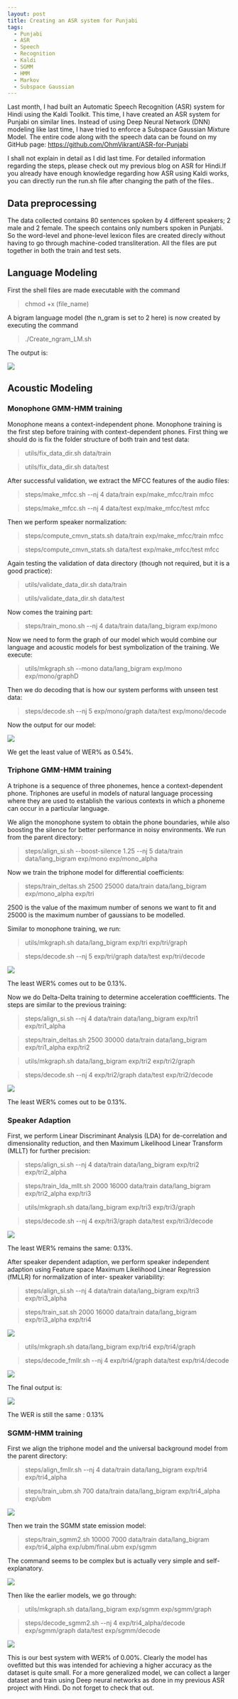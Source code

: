 ```yaml
---
layout: post
title: Creating an ASR system for Punjabi
tags:
  - Punjabi
  - ASR
  - Speech
  - Recognition
  - Kaldi
  - SGMM
  - HMM
  - Markov
  - Subspace Gaussian
---
```


Last month, I had built an Automatic Speech Recognition (ASR) system for Hindi using the Kaldi Toolkit. This time, I have created an ASR system for Punjabi on similar lines. Instead of using Deep Neural Network (DNN) modeling like last time, I have tried to enforce a Subspace Gaussian Mixture Model. The entire code along with the speech data can be found on my GitHub page: https://github.com/OhmVikrant/ASR-for-Punjabi 

I shall not explain in detail as I did last time. For detailed information regarding the steps, please check out my previous blog on ASR for Hindi.If you already have enough knowledge regarding how ASR using Kaldi works, you can directly run the run.sh file after changing the path of the files..

## Data preprocessing

The data collected contains 80 sentences spoken by 4 different speakers; 2 male and 2 female. The speech contains only numbers spoken in Punjabi. So the word-level and phone-level lexicon files are created direcly without having to go through machine-coded transliteration. All the files are put together in both the train and test sets.

## Language Modeling

First the shell files are made executable with the command

>chmod +x (file_name)

A bigram language model (the n_gram is set to 2 here) is now created by executing the command

>./Create_ngram_LM.sh

The output is: 

![](../pics/1.png)

## Acoustic Modeling

### Monophone GMM-HMM training

Monophone means a context-independent phone. Monophone training is the first step before training with context-dependent phones.
First thing we should do is fix the folder structure of both train and test data:

> utils/fix_data_dir.sh data/train

> utils/fix_data_dir.sh data/test

After successful validation, we extract the MFCC features of the audio files:

> steps/make_mfcc.sh --nj 4 data/train exp/make_mfcc/train mfcc

> steps/make_mfcc.sh --nj 4 data/test exp/make_mfcc/test mfcc

Then we perform speaker normalization:

> steps/compute_cmvn_stats.sh data/train exp/make_mfcc/train mfcc

> steps/compute_cmvn_stats.sh data/test exp/make_mfcc/test mfcc

Again testing the validation of data directory (though not required, but it is a good practice):

> utils/validate_data_dir.sh data/train

> utils/validate_data_dir.sh data/test

Now comes the training part:

> steps/train_mono.sh --nj 4 data/train data/lang_bigram exp/mono

Now we need to form the graph of our model which would combine our language and acoustic models for best symbolization of the training. We execute:

> utils/mkgraph.sh --mono data/lang_bigram exp/mono exp/mono/graphD

Then we do decoding that is how our system performs with unseen test data:

> steps/decode.sh --nj 5 exp/mono/graph data/test exp/mono/decode

Now the output for our model:

![](../pics/2.png)

We get the least value of WER% as 0.54%.

### Triphone GMM-HMM training

A triphone is a sequence of three phonemes, hence a context-dependent phone. Triphones are useful in models of natural language processing where they are used to establish the various contexts in which a phoneme can occur in a particular language.

We align the monophone system to obtain the phone boundaries, while also boosting the silence for better performance in noisy environments. We run from the parent directory:

> steps/align_si.sh --boost-silence 1.25 --nj 5 data/train data/lang_bigram exp/mono exp/mono_alpha

Now we train the triphone model for differential coefficients:

> steps/train_deltas.sh 2500 25000 data/train data/lang_bigram exp/mono_alpha exp/tri

2500 is the value of the maximum number of senons we want to fit and 25000 is the maximum number of gaussians to be modelled.

Similar to monophone training, we run:

> utils/mkgraph.sh data/lang_bigram exp/tri exp/tri/graph

> steps/decode.sh --nj 5 exp/tri/graph data/test exp/tri/decode

![](../pics/3.png)

The least WER% comes out to be 0.13%.

Now we do Delta-Delta training to determine acceleration coeffficients. The steps are similar to the previous training:

> steps/align_si.sh --nj 4 data/train data/lang_bigram exp/tri1 exp/tri1_alpha

> steps/train_deltas.sh 2500 30000 data/train data/lang_bigram exp/tri1_alpha exp/tri2

> utils/mkgraph.sh data/lang_bigram exp/tri2 exp/tri2/graph

> steps/decode.sh --nj 4 exp/tri2/graph data/test exp/tri2/decode

![](../pics/4.png)

The least WER% comes out to be 0.13%.

### Speaker Adaption

First, we perform Linear Discriminant Analysis (LDA) for de-correlation and dimensionality reduction, and then
Maximum Likelihood Linear Transform (MLLT) for further precision:

> steps/align_si.sh --nj 4 data/train data/lang_bigram exp/tri2 exp/tri2_alpha

> steps/train_lda_mllt.sh 2000 16000 data/train data/lang_bigram exp/tri2_alpha exp/tri3

> utils/mkgraph.sh data/lang_bigram exp/tri3 exp/tri3/graph

> steps/decode.sh --nj 4 exp/tri3/graph data/test exp/tri3/decode

![](../pics/5.png)

The least WER% remains the same: 0.13%.

After speaker dependent adaption, we perform speaker independent adaption using Feature space Maximum Likelihood Linear Regression (fMLLR) for normalization of inter-
speaker variability:

> steps/align_si.sh --nj 4 data/train data/lang_bigram exp/tri3 exp/tri3_alpha

> steps/train_sat.sh 2000 16000 data/train data/lang_bigram exp/tri3_alpha exp/tri4

![](../pics/6.png)

> utils/mkgraph.sh data/lang_bigram exp/tri4 exp/tri4/graph

> steps/decode_fmllr.sh --nj 4 exp/tri4/graph data/test exp/tri4/decode

![](../pics/7.png)

The final output is:

![](../pics/8.png)

The WER is still the same : 0.13%


### SGMM-HMM training  

First we align the triphone model and the universal background model from the parent directory:

> steps/align_fmllr.sh --nj 4 data/train data/lang_bigram exp/tri4 exp/tri4_alpha

> steps/train_ubm.sh 700 data/train data/lang_bigram exp/tri4_alpha exp/ubm

![](../pics/9.png)


Then we train the SGMM state emission model:

> steps/train_sgmm2.sh 10000 7000 data/train data/lang_bigram exp/tri4_alpha exp/ubm/final.ubm exp/sgmm

The command seems to be complex but is actually very simple and self-explanatory.

![](../pics/10.png)

Then like the earlier models, we go through:

> utils/mkgraph.sh data/lang_bigram exp/sgmm exp/sgmm/graph

> steps/decode_sgmm2.sh --nj 4 exp/tri4_alpha/decode exp/sgmm/graph data/test exp/sgmm/decode

![](../pics/11.png)

This is our best system with WER% of 0.00%. Clearly the model has ovefitted but this was intended for achieving a higher accuracy as the dataset is quite small. For a more generalized model, we can collect a larger dataset and train using Deep neural networks as done in my previous ASR project with Hindi. Do not forget to check that out.
